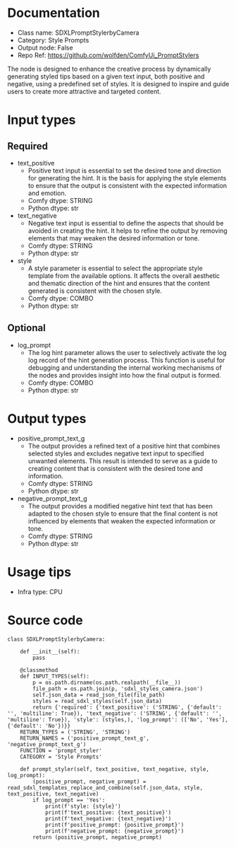 # Documentation
- Class name: SDXLPromptStylerbyCamera
- Category: Style Prompts
- Output node: False
- Repo Ref: https://github.com/wolfden/ComfyUi_PromptStylers

The node is designed to enhance the creative process by dynamically generating styled tips based on a given text input, both positive and negative, using a predefined set of styles. It is designed to inspire and guide users to create more attractive and targeted content.

# Input types
## Required
- text_positive
    - Positive text input is essential to set the desired tone and direction for generating the hint. It is the basis for applying the style elements to ensure that the output is consistent with the expected information and emotion.
    - Comfy dtype: STRING
    - Python dtype: str
- text_negative
    - Negative text input is essential to define the aspects that should be avoided in creating the hint. It helps to refine the output by removing elements that may weaken the desired information or tone.
    - Comfy dtype: STRING
    - Python dtype: str
- style
    - A style parameter is essential to select the appropriate style template from the available options. It affects the overall aesthetic and thematic direction of the hint and ensures that the content generated is consistent with the chosen style.
    - Comfy dtype: COMBO
    - Python dtype: str
## Optional
- log_prompt
    - The log hint parameter allows the user to selectively activate the log log record of the hint generation process. This function is useful for debugging and understanding the internal working mechanisms of the nodes and provides insight into how the final output is formed.
    - Comfy dtype: COMBO
    - Python dtype: str

# Output types
- positive_prompt_text_g
    - The output provides a refined text of a positive hint that combines selected styles and excludes negative text input to specified unwanted elements. This result is intended to serve as a guide to creating content that is consistent with the desired tone and information.
    - Comfy dtype: STRING
    - Python dtype: str
- negative_prompt_text_g
    - The output provides a modified negative hint text that has been adapted to the chosen style to ensure that the final content is not influenced by elements that weaken the expected information or tone.
    - Comfy dtype: STRING
    - Python dtype: str

# Usage tips
- Infra type: CPU

# Source code
```
class SDXLPromptStylerbyCamera:

    def __init__(self):
        pass

    @classmethod
    def INPUT_TYPES(self):
        p = os.path.dirname(os.path.realpath(__file__))
        file_path = os.path.join(p, 'sdxl_styles_camera.json')
        self.json_data = read_json_file(file_path)
        styles = read_sdxl_styles(self.json_data)
        return {'required': {'text_positive': ('STRING', {'default': '', 'multiline': True}), 'text_negative': ('STRING', {'default': '', 'multiline': True}), 'style': (styles,), 'log_prompt': (['No', 'Yes'], {'default': 'No'})}}
    RETURN_TYPES = ('STRING', 'STRING')
    RETURN_NAMES = ('positive_prompt_text_g', 'negative_prompt_text_g')
    FUNCTION = 'prompt_styler'
    CATEGORY = 'Style Prompts'

    def prompt_styler(self, text_positive, text_negative, style, log_prompt):
        (positive_prompt, negative_prompt) = read_sdxl_templates_replace_and_combine(self.json_data, style, text_positive, text_negative)
        if log_prompt == 'Yes':
            print(f'style: {style}')
            print(f'text_positive: {text_positive}')
            print(f'text_negative: {text_negative}')
            print(f'positive_prompt: {positive_prompt}')
            print(f'negative_prompt: {negative_prompt}')
        return (positive_prompt, negative_prompt)
```